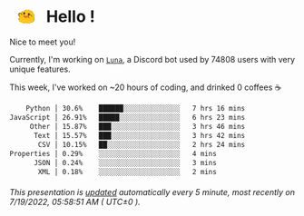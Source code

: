 <h1>   <img src="./spoinky.gif" style="vertical-align:middle;" width="30px">   Hello ! </h1>

Nice to meet you!

Currently, I'm working on <a href='https://github.com/Asgarrrr/Luna'>`Luna`</a>, a Discord bot used by 74808 users with very unique features.

This week, I've worked on ~20 hours of coding, and drinked 0 coffees ☕

```
    Python │ 30.6%    ██████░░░░░░░░░░░░░░   7 hrs 16 mins
JavaScript │ 26.91%   █████░░░░░░░░░░░░░░░   6 hrs 23 mins
     Other │ 15.87%   ███░░░░░░░░░░░░░░░░░   3 hrs 46 mins
      Text │ 15.57%   ███░░░░░░░░░░░░░░░░░   3 hrs 42 mins
       CSV │ 10.15%   ██░░░░░░░░░░░░░░░░░░   2 hrs 24 mins
Properties │ 0.29%    ░░░░░░░░░░░░░░░░░░░░   4 mins
      JSON │ 0.24%    ░░░░░░░░░░░░░░░░░░░░   3 mins
       XML │ 0.18%    ░░░░░░░░░░░░░░░░░░░░   2 mins
```

###### This presentation is [updated](https://github.com/Asgarrrr) automatically every 5 minute, most recently on 7/19/2022, 05:58:51 AM ( UTC±0 ).